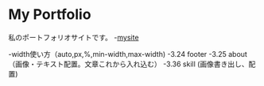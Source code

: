 # My Portfolio
私のポートフォリオサイトです。
-[mysite](https://aoi-n-m.github.io/)

-width使い方（auto,px,%,min-width,max-width)
-3.24 footer
-3.25 about （画像・テキスト配置。文章これから入れ込む）
-3.36 skill (画像書き出し、配置)